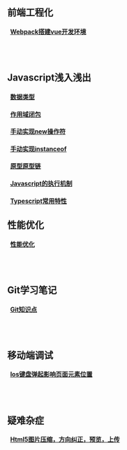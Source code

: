 ## 前端工程化
#### &nbsp;&nbsp;[Webpack搭建vue开发环境](https://github.com/YangGoldDragon/Blog/issues/15)
## <br/><br/>Javascript浅入浅出
#### &nbsp;&nbsp;[数据类型](https://github.com/YangGoldDragon/Blog/issues/8)
#### &nbsp;&nbsp;[作用域闭包](https://github.com/YangGoldDragon/Blog/issues/5)
#### &nbsp;&nbsp;[手动实现new操作符](https://github.com/YangGoldDragon/Blog/issues/1)
#### &nbsp;&nbsp;[手动实现instanceof](https://github.com/YangGoldDragon/Blog/issues/16)
#### &nbsp;&nbsp;[原型原型链](https://github.com/YangGoldDragon/Blog/issues/4)
#### &nbsp;&nbsp;[Javascript的执行机制](https://github.com/YangGoldDragon/Blog/issues/6)
#### &nbsp;&nbsp;[Typescript常用特性](https://github.com/YangGoldDragon/Blog/issues/14)

## 性能优化
#### &nbsp;&nbsp;[性能优化](https://github.com/YangGoldDragon/Blog/issues/17)

## <br/><br/>Git学习笔记
#### &nbsp;&nbsp;[Git知识点](https://github.com/YangGoldDragon/Blog/issues/7)
## <br/><br/>移动端调试
#### &nbsp;&nbsp;[Ios键盘弹起影响页面元素位置](https://github.com/YangGoldDragon/Blog/issues/9)
## <br/><br/>疑难杂症
#### &nbsp;&nbsp;[Html5图片压缩，方向纠正，预览，上传](https://github.com/YangGoldDragon/Blog/issues/10)
